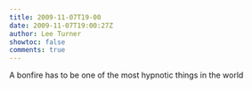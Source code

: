 ```yaml
---
title: 2009-11-07T19-00
date: 2009-11-07T19:00:27Z
author: Lee Turner
showtoc: false
comments: true
---
```


A bonfire has to be one of the most hypnotic things in the world

